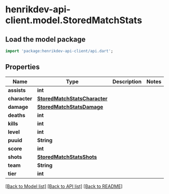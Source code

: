 # henrikdev-api-client.model.StoredMatchStats

## Load the model package
```dart
import 'package:henrikdev-api-client/api.dart';
```

## Properties
Name | Type | Description | Notes
------------ | ------------- | ------------- | -------------
**assists** | **int** |  | 
**character** | [**StoredMatchStatsCharacter**](StoredMatchStatsCharacter.md) |  | 
**damage** | [**StoredMatchStatsDamage**](StoredMatchStatsDamage.md) |  | 
**deaths** | **int** |  | 
**kills** | **int** |  | 
**level** | **int** |  | 
**puuid** | **String** |  | 
**score** | **int** |  | 
**shots** | [**StoredMatchStatsShots**](StoredMatchStatsShots.md) |  | 
**team** | **String** |  | 
**tier** | **int** |  | 

[[Back to Model list]](../README.md#documentation-for-models) [[Back to API list]](../README.md#documentation-for-api-endpoints) [[Back to README]](../README.md)


